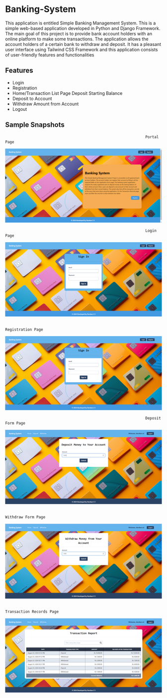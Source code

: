 # Banking-System
This application is entitled Simple Banking Management System. This is a simple web-based application developed in Python and Django Framework. The main goal of this project is to provide bank account holders with an online platform to make some transactions. The application allows the account holders of a certain bank to withdraw and deposit. It has a pleasant user interface using Tailwind CSS Framework and this application consists of user-friendly features and functionalities

## Features
- Login
- Registration
- Home/Transaction List Page
  Deposit Starting Balance
- Deposit to Account
- Withdraw Amount from Account
- Logout

## Sample Snapshots

                                                                   Portal Page
  ![](https://github.com/Darshancs777/Banking-System/blob/main/images/index.png)

                                                                   Login Page
 ![](https://github.com/Darshancs777/Banking-System/blob/main/images/sigin%20in.png)

                                                                   Registration Page 
 ![](https://github.com/Darshancs777/Banking-System/blob/main/images/sigin%20in.png)

                                                                   Deposit Form Page
 ![](https://github.com/Darshancs777/Banking-System/blob/main/images/deposite.png)

                                                                   Withdraw Form Page
 ![](https://github.com/Darshancs777/Banking-System/blob/main/images/withdraw.png)

                                                                   Transaction Records Page
  ![](https://github.com/Darshancs777/Banking-System/blob/main/images/home.png)
